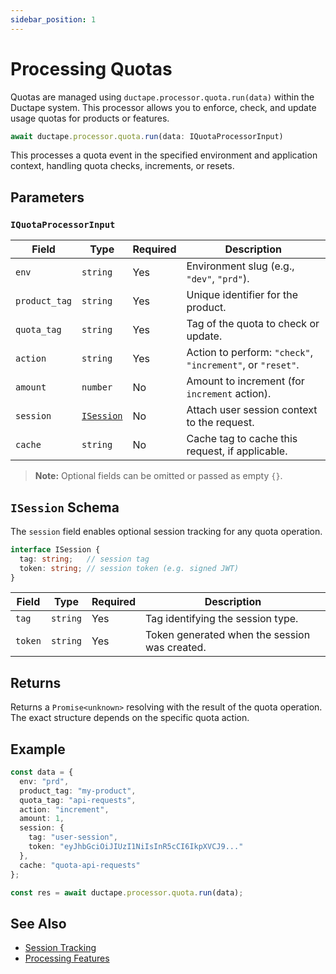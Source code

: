 ```yaml
---
sidebar_position: 1
---
```


# Processing Quotas

Quotas are managed using `ductape.processor.quota.run(data)` within the Ductape system. This processor allows you to enforce, check, and update usage quotas for products or features.

```ts
await ductape.processor.quota.run(data: IQuotaProcessorInput)
```

This processes a quota event in the specified environment and application context, handling quota checks, increments, or resets.


## Parameters

### `IQuotaProcessorInput`

| Field         | Type                        | Required | Description                                     |
| ------------- | --------------------------- | -------- | ----------------------------------------------- |
| `env`         | `string`                    | Yes      | Environment slug (e.g., `"dev"`, `"prd"`).      |
| `product_tag` | `string`                    | Yes      | Unique identifier for the product.              |
| `quota_tag`   | `string`                    | Yes      | Tag of the quota to check or update.            |
| `action`      | `string`                    | Yes      | Action to perform: `"check"`, `"increment"`, or `"reset"`. |
| `amount`      | `number`                    | No       | Amount to increment (for `increment` action).   |
| `session`     | [`ISession`](#isession-schema) | No   | Attach user session context to the request.     |
| `cache`       | `string`                    | No       | Cache tag to cache this request, if applicable. |

> **Note:** Optional fields can be omitted or passed as empty `{}`.


## `ISession` Schema

The `session` field enables optional session tracking for any quota operation.

```ts
interface ISession {
  tag: string;   // session tag
  token: string; // session token (e.g. signed JWT)
}
```

| Field   | Type     | Required | Description                                   |
| ------- | -------- | -------- | --------------------------------------------- |
| `tag`   | `string` | Yes      | Tag identifying the session type.             |
| `token` | `string` | Yes      | Token generated when the session was created. |


## Returns

Returns a `Promise<unknown>` resolving with the result of the quota operation. The exact structure depends on the specific quota action.


## Example

```ts
const data = {
  env: "prd",
  product_tag: "my-product",
  quota_tag: "api-requests",
  action: "increment",
  amount: 1,
  session: {
    tag: "user-session",
    token: "eyJhbGciOiJIUzI1NiIsInR5cCI6IkpXVCJ9..."
  },
  cache: "quota-api-requests"
};

const res = await ductape.processor.quota.run(data);
```


## See Also

* [Session Tracking](../sessions)
* [Processing Features](../features/features.md) 